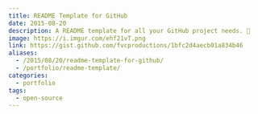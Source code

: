 ```yaml
---
title: README Template for GitHub
date: 2015-08-20
description: A README template for all your GitHub project needs. 📄
image: https://i.imgur.com/ehf21vT.png
link: https://gist.github.com/fvcproductions/1bfc2d4aecb01a834b46
aliases:
  - /2015/08/20/readme-template-for-github/
  - /portfolio/readme-template/
categories:
  - portfolio
tags:
  - open-source
---
```


